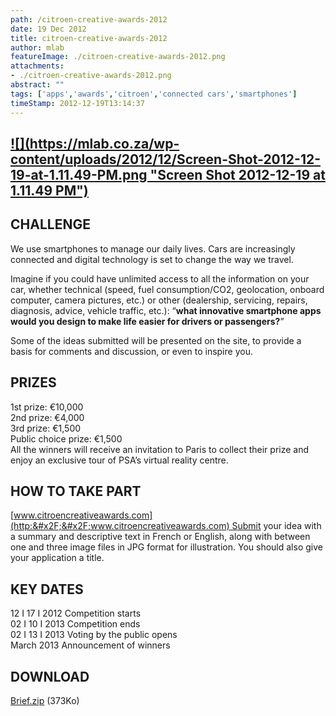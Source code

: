 ```yaml
---
path: /citroen-creative-awards-2012
date: 19 Dec 2012
title: citroen-creative-awards-2012
author: mlab
featureImage: ./citroen-creative-awards-2012.png
attachments: 
- ./citroen-creative-awards-2012.png
abstract: ""
tags: ['apps','awards','citroen','connected cars','smartphones']
timeStamp: 2012-12-19T13:14:37
---
```


[![](https:&#x2F;&#x2F;mlab.co.za&#x2F;wp-content&#x2F;uploads&#x2F;2012&#x2F;12&#x2F;Screen-Shot-2012-12-19-at-1.11.49-PM.png &quot;Screen Shot 2012-12-19 at 1.11.49 PM&quot;)](http:&#x2F;&#x2F;youtu.be&#x2F;yiZjLACi9tc)
-----------------------------------------------------------------------------------------------------------------------------------------------------------------

CHALLENGE
---------

We use smartphones to manage our daily lives. Cars are increasingly connected and digital technology is set to change the way we travel.

Imagine if you could have unlimited access to all the information on your car, whether technical (speed, fuel consumption&#x2F;CO2, geolocation, onboard computer, camera pictures, etc.) or other (dealership, servicing, repairs, diagnosis, advice, vehicle traffic, etc.): “**what innovative smartphone apps would you design to make life easier for drivers or passengers?**”

Some of the ideas submitted will be presented on the site, to provide a basis for comments and discussion, or even to inspire you.

PRIZES
------

1st prize: €10,000  
2nd prize: €4,000  
3rd prize: €1,500  
Public choice prize: €1,500  
All the winners will receive an invitation to Paris to collect their prize and enjoy an exclusive tour of PSA’s virtual reality centre.

HOW TO TAKE PART
----------------

[www.citroencreativeawards.com](http:&#x2F;&#x2F;www.citroencreativeawards.com) Submit your idea with a summary and descriptive text in French or English, along with between one and three image files in JPG format for illustration. You should also give your application a title.

KEY DATES
---------

12 I 17 I 2012 Competition starts  
02 I 10 I 2013 Competition ends  
02 I 13 I 2013 Voting by the public opens  
March 2013 Announcement of winners

DOWNLOAD
--------

[Brief.zip](http:&#x2F;&#x2F;www.citroencreativeawards.com&#x2F;assets&#x2F;wp-content&#x2F;uploads&#x2F;BriefPDFEN.zip) (373Ko)


